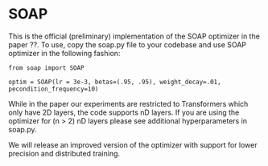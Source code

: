 # SOAP

This is the official (preliminary) implementation of the SOAP optimizer in the paper ??. To use, copy the soap.py file to your codebase and use SOAP optimizer in the following fashion:

```
from soap import SOAP

optim = SOAP(lr = 3e-3, betas=(.95, .95), weight_decay=.01, pecondition_frequency=10)
```


While in the paper our experiments are restricted to Transformers which only have 2D layers, the code supports nD layers. If you are using the optimizer for (n > 2) nD layers please see additional hyperparameters in soap.py.


We will release an improved version of the optimizer with support for lower precision and distributed training. 
